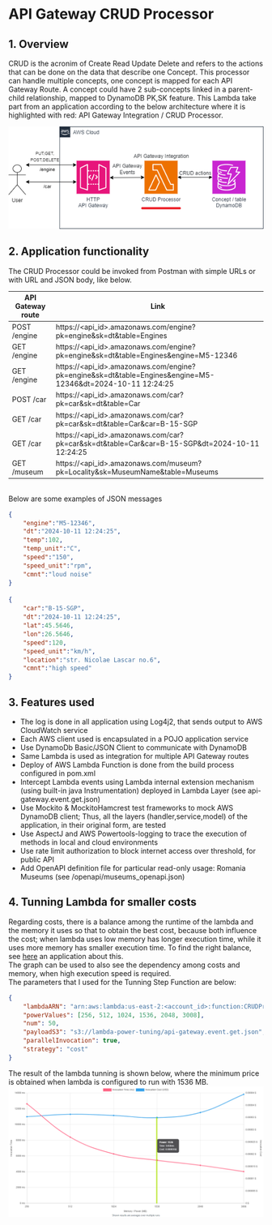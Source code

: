 # API Gateway CRUD Processor

## 1. Overview

CRUD is the acronim of Create Read Update Delete and refers to the actions that can be done on the data that describe one Concept. 
This processor can handle multiple concepts, one concept is mapped for each API Gateway Route. A concept could have 2 sub-concepts linked in a parent-child relationship, mapped to DynamoDB PK,SK feature.
This Lambda take part from an application according to the below architecture where it is highlighted with red: API Gateway Integration / CRUD Processor.

![CRUD Processor](aws_CRUD_processor_v1_1.png "CRUD Processor")


## 2. Application functionality

The CRUD Processor could be invoked from Postman with simple URLs or with URL and JSON body, like below.

| API Gateway route										| Link 							|
| -------- 												| ------- 									|
|POST /engine	 					| https://<api_id>.amazonaws.com/engine?pk=engine&sk=dt&table=Engines								|
|GET  /engine	 					| https://<api_id>.amazonaws.com/engine?pk=engine&sk=dt&table=Engines&engine=M5-12346								|
|GET  /engine	 					| https://<api_id>.amazonaws.com/engine?pk=engine&sk=dt&table=Engines&engine=M5-12346&dt=2024-10-11 12:24:25								|
|POST /car	 						| https://<api_id>.amazonaws.com/car?pk=car&sk=dt&table=Car								|
|GET  /car	 						| https://<api_id>.amazonaws.com/car?pk=car&sk=dt&table=Car&car=B-15-SGP								|
|GET  /car	 						| https://<api_id>.amazonaws.com/car?pk=car&sk=dt&table=Car&car=B-15-SGP&dt=2024-10-11 12:24:25								|
|GET  /museum	 						| https://<api_id>.amazonaws.com/museum?pk=Locality&sk=MuseumName&table=Museums								|

<br>Below are some examples of JSON messages
```json
{
    "engine":"M5-12346",
    "dt":"2024-10-11 12:24:25",
    "temp":102,
    "temp_unit":"C",
    "speed":"150",
    "speed_unit":"rpm",
    "cmnt":"loud noise"
}

{
    "car":"B-15-SGP",
    "dt":"2024-10-11 12:24:25",
    "lat":45.5646,
    "lon":26.5646,
    "speed":120,
    "speed_unit":"km/h",
    "location":"str. Nicolae Lascar no.6",
    "cmnt":"high speed"
}
```
## 3. Features used
- The log is done in all application using Log4j2, that sends output to AWS CloudWatch service
- Each AWS client used is encapsulated in a POJO application service
- Use DynamoDb Basic/JSON Client to communicate with DynamoDB
- Same Lambda is used as integration for multiple API Gateway routes  
- Deploy of AWS Lambda Function is done from the build process configured in pom.xml 
- Intercept Lambda events using Lambda internal extension mechanism (using built-in java Instrumentation) deployed in Lambda Layer (see api-gateway.event.get.json)
- Use Mockito & MockitoHamcrest test frameworks to mock AWS DynamoDB client; Thus, all the layers (handler,service,model) of the application, in their original form, are tested
- Use AspectJ and AWS Powertools-logging to trace the execution of methods in local and cloud environments
- Use rate limit authorization to block internet access over threshold, for public API
- Add OpenAPI definition file for particular read-only usage: Romania Museums (see /openapi/museums_openapi.json)


## 4. Tunning Lambda for smaller costs

Regarding costs, there is a balance among the runtime of the lambda and the memory it uses so that to obtain the best cost, because both influence the cost; when lambda uses low memory has longer execution time, while it uses more memory has smaller execution time. To find the right balance, see [here](https://github.com/alexcasalboni/aws-lambda-power-tuning) an application about this.
<br>The graph can be used to also see the dependency among costs and memory, when high execution speed is required.
<br>The parameters that I used for the Tunning Step Function are below:
```json
{
    "lambdaARN": "arn:aws:lambda:us-east-2:<account_id>:function:CRUDProcessor",
    "powerValues": [256, 512, 1024, 1536, 2048, 3008],
    "num": 50,
    "payloadS3": "s3://lambda-power-tuning/api-gateway.event.get.json",
    "parallelInvocation": true,
    "strategy": "cost"
}
```
The result of the lambda tunning is shown below, where the minimum price is obtained when lambda is configured to run with 1536 MB.
![AWS Lambda Power Tuning Results](tunning_lambda.png "AWS Lambda Power Tuning Results")
